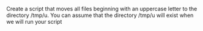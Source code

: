 Create a script that moves all files beginning with an uppercase letter to the directory /tmp/u. You can assume that the directory /tmp/u will exist when we will run your script
